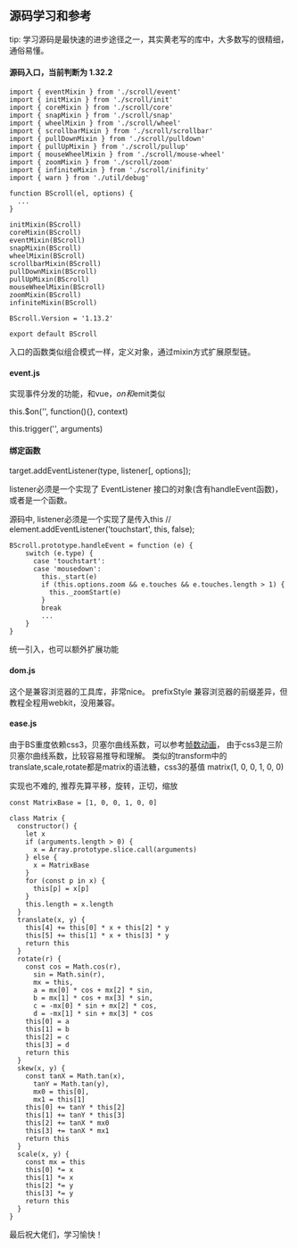 ## 源码学习和参考
tip: 学习源码是最快速的进步途径之一，其实黄老写的库中，大多数写的很精细，通俗易懂。


#### 源码入口，当前判断为  1.32.2
```
import { eventMixin } from './scroll/event'
import { initMixin } from './scroll/init'
import { coreMixin } from './scroll/core'
import { snapMixin } from './scroll/snap'
import { wheelMixin } from './scroll/wheel'
import { scrollbarMixin } from './scroll/scrollbar'
import { pullDownMixin } from './scroll/pulldown'
import { pullUpMixin } from './scroll/pullup'
import { mouseWheelMixin } from './scroll/mouse-wheel'
import { zoomMixin } from './scroll/zoom'
import { infiniteMixin } from './scroll/inifinity'
import { warn } from './util/debug'

function BScroll(el, options) {
  ...
}

initMixin(BScroll)
coreMixin(BScroll)
eventMixin(BScroll)
snapMixin(BScroll)
wheelMixin(BScroll)
scrollbarMixin(BScroll)
pullDownMixin(BScroll)
pullUpMixin(BScroll)
mouseWheelMixin(BScroll)
zoomMixin(BScroll)
infiniteMixin(BScroll)

BScroll.Version = '1.13.2'

export default BScroll

```

入口的函数类似组合模式一样，定义对象，通过mixin方式扩展原型链。


#### event.js
实现事件分发的功能，和vue，$on和$emit类似

this.$on('', function(){}, context)

this.trigger('', arguments)

#### 绑定函数
target.addEventListener(type, listener[, options]);

listener必须是一个实现了 EventListener 接口的对象(含有handleEvent函数)，或者是一个函数。

源码中, listener必须是一个实现了是传入this
// element.addEventListener('touchstart', this, false);
```
BScroll.prototype.handleEvent = function (e) {
    switch (e.type) {
      case 'touchstart':
      case 'mousedown':
        this._start(e)
        if (this.options.zoom && e.touches && e.touches.length > 1) {
          this._zoomStart(e)
        }
        break
        ...
    }
}
```
统一引入，也可以额外扩展功能

#### dom.js
这个是兼容浏览器的工具库，非常nice。
prefixStyle 兼容浏览器的前缀差异，但教程全程用webkit，没用兼容。


#### ease.js
由于BS重度依赖css3，贝塞尔曲线系数，可以参考[帧数动画](https://github.com/ljcGitHub/my-blog-issue/issues/2)，
由于css3是三阶贝塞尔曲线系数，比较容易推导和理解。
类似的transform中的translate,scale,rotate都是matrix的语法糖，css3的基值 matrix(1, 0, 0, 1, 0, 0)

实现也不难的, 推荐先算平移，旋转，正切，缩放
```
const MatrixBase = [1, 0, 0, 1, 0, 0]

class Matrix {
  constructor() {
    let x
    if (arguments.length > 0) {
      x = Array.prototype.slice.call(arguments)
    } else {
      x = MatrixBase
    }
    for (const p in x) {
      this[p] = x[p]
    }
    this.length = x.length
  }
  translate(x, y) {
    this[4] += this[0] * x + this[2] * y
    this[5] += this[1] * x + this[3] * y
    return this
  }
  rotate(r) {
    const cos = Math.cos(r),
      sin = Math.sin(r),
      mx = this,
      a = mx[0] * cos + mx[2] * sin,
      b = mx[1] * cos + mx[3] * sin,
      c = -mx[0] * sin + mx[2] * cos,
      d = -mx[1] * sin + mx[3] * cos
    this[0] = a
    this[1] = b
    this[2] = c
    this[3] = d
    return this
  }
  skew(x, y) {
    const tanX = Math.tan(x),
      tanY = Math.tan(y),
      mx0 = this[0],
      mx1 = this[1]
    this[0] += tanY * this[2]
    this[1] += tanY * this[3]
    this[2] += tanX * mx0
    this[3] += tanX * mx1
    return this
  }
  scale(x, y) {
    const mx = this
    this[0] *= x
    this[1] *= x
    this[2] *= y
    this[3] *= y
    return this
  }
}
```

最后祝大佬们，学习愉快！
